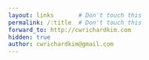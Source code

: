 ```yaml
---
layout: links       # Don't touch this
permalink: /:title  # Don't touch this
forward_to: http://cwrichardkim.com
hidden: true
author: cwrichardkim@gmail.com
---
```

